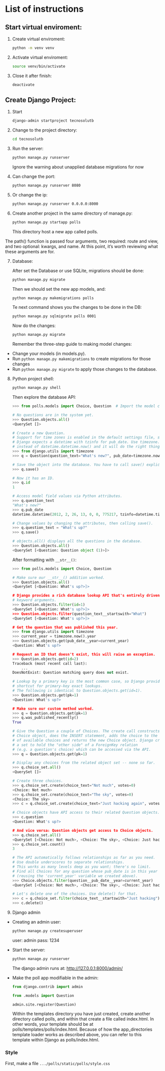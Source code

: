 # List of instructions

## Start virtual enviroment:

1. Create virtual enviroment:

   ```bash
   python -m venv venv
   ```

2. Activate virtual enviroment:

   ```bash
   source venv/bin/activate
   ```

3. Close it after finish:

   ```bash
   deactivate
   ```

## Create Django Project:

1. Start

   ```bash
   django-admin startproject tecnosolutb
   ```

2. Change to the project directory:

   ```bash
   cd tecnosolutb
   ```

3. Run the server:

   ```bash
   python manage.py runserver
   ```

   Ignore the warning about unapplied database migrations for now

4. Can change the port:

   ```bash
   python manage.py runserver 8080
   ```

5. Or change the ip:

   ```bash
   python manage.py runserver 0.0.0.0:8000
   ```

6. Create another project in the same directory of manage.py:

   ```bash
   python manage.py startapp polls
   ```

   This directory host a new app called polls.

The path() function is passed four arguments, two required: route and view, and two optional: kwargs, and name. At this point, it’s worth reviewing what these arguments are for.

7. Database:

   After set the Database or use SQLite, migrations should be done:

   ```bash
   python manage.py migrate
   ```

   Then we should set the new app models, and:

   ```bash
   python manage.py makemigrations polls
   ```

   Te next command shows you the changes to be done in the DB:

   ```bash
   python manage.py sqlmigrate polls 0001
   ```

   Now do the changes:

   ```bash
   python manage.py migrate
   ```

   Remember the three-step guide to making model changes:

- Change your models (in models.py).
- Run `python manage.py makemigrations` to create migrations for those changes
- Run `python manage.py migrate` to apply those changes to the database.

8. Python project shell:

   ```bash
   python manage.py shell
   ```

   Then explore the database API:

   ```python
   >>> from polls.models import Choice, Question  # Import the model classes we just wrote.

   # No questions are in the system yet.
   >>> Question.objects.all()
   <QuerySet []>

   # Create a new Question.
   # Support for time zones is enabled in the default settings file, so
   # Django expects a datetime with tzinfo for pub_date. Use timezone.now()
   # instead of datetime.datetime.now() and it will do the right thing.
   >>> from django.utils import timezone
   >>> q = Question(question_text="What's new?", pub_date=timezone.now())

   # Save the object into the database. You have to call save() explicitly.
   >>> q.save()

   # Now it has an ID.
   >>> q.id
   1

   # Access model field values via Python attributes.
   >>> q.question_text
   "What's new?"
   >>> q.pub_date
   datetime.datetime(2012, 2, 26, 13, 0, 0, 775217, tzinfo=datetime.timezone.utc)

   # Change values by changing the attributes, then calling save().
   >>> q.question_text = "What's up?"
   >>> q.save()

   # objects.all() displays all the questions in the database.
   >>> Question.objects.all()
   <QuerySet [<Question: Question object (1)>]>
   ```

   After formatting with `__str__()`:

   ```python
   >>> from polls.models import Choice, Question

   # Make sure our __str__() addition worked.
   >>> Question.objects.all()
   <QuerySet [<Question: What's up?>]>

   # Django provides a rich database lookup API that's entirely driven by
   # keyword arguments.
   >>> Question.objects.filter(id=1)
   <QuerySet [<Question: What's up?>]>
   >>> Question.objects.filter(question_text__startswith="What")
   <QuerySet [<Question: What's up?>]>

   # Get the question that was published this year.
   >>> from django.utils import timezone
   >>> current_year = timezone.now().year
   >>> Question.objects.get(pub_date__year=current_year)
   <Question: What's up?>

   # Request an ID that doesn't exist, this will raise an exception.
   >>> Question.objects.get(id=2)
   Traceback (most recent call last):
       ...
   DoesNotExist: Question matching query does not exist.

   # Lookup by a primary key is the most common case, so Django provides a
   # shortcut for primary-key exact lookups.
   # The following is identical to Question.objects.get(id=1).
   >>> Question.objects.get(pk=1)
   <Question: What's up?>

   # Make sure our custom method worked.
   >>> q = Question.objects.get(pk=1)
   >>> q.was_published_recently()
   True

   # Give the Question a couple of Choices. The create call constructs a new
   # Choice object, does the INSERT statement, adds the choice to the set
   # of available choices and returns the new Choice object. Django creates
   # a set to hold the "other side" of a ForeignKey relation
   # (e.g. a question's choice) which can be accessed via the API.
   >>> q = Question.objects.get(pk=1)

   # Display any choices from the related object set -- none so far.
   >>> q.choice_set.all()
   <QuerySet []>

   # Create three choices.
   >>> q.choice_set.create(choice_text="Not much", votes=0)
   <Choice: Not much>
   >>> q.choice_set.create(choice_text="The sky", votes=0)
   <Choice: The sky>
   >>> c = q.choice_set.create(choice_text="Just hacking again", votes=0)

   # Choice objects have API access to their related Question objects.
   >>> c.question
   <Question: What's up?>

   # And vice versa: Question objects get access to Choice objects.
   >>> q.choice_set.all()
   <QuerySet [<Choice: Not much>, <Choice: The sky>, <Choice: Just hacking again>]>
   >>> q.choice_set.count()
   3

   # The API automatically follows relationships as far as you need.
   # Use double underscores to separate relationships.
   # This works as many levels deep as you want; there's no limit.
   # Find all Choices for any question whose pub_date is in this year
   # (reusing the 'current_year' variable we created above).
   >>> Choice.objects.filter(question__pub_date__year=current_year)
   <QuerySet [<Choice: Not much>, <Choice: The sky>, <Choice: Just hacking again>]>

   # Let's delete one of the choices. Use delete() for that.
   >>> c = q.choice_set.filter(choice_text__startswith="Just hacking")
   >>> c.delete()
   ```

9. Django admin

- Creating an admin user:

  ```bash
  python manage.py createsuperuser
  ```

  user: admin
  pass: 1234

- Start the server:

  ```bash
  python manage.py runserver
  ```

  The django admin runs at: http://127.0.0.1:8000/admin/

- Make the poll app modifiable in the admin:

  ```python
  from django.contrib import admin

  from .models import Question

  admin.site.register(Question)
  ```

  Within the templates directory you have just created, create another directory called polls, and within that create a file called index.html. In other words, your template should be at polls/templates/polls/index.html. Because of how the app_directories template loader works as described above, you can refer to this template within Django as polls/index.html.

### Style

First, make a file `.../polls/static/polls/style.css`
